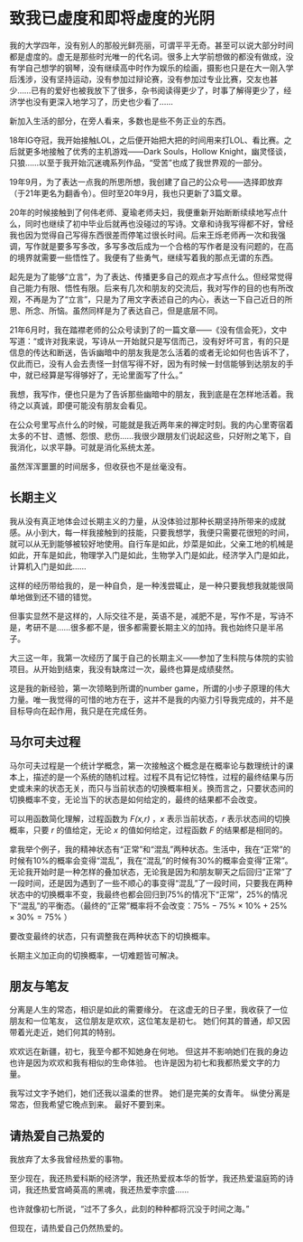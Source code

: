 # 致我已虚度和即将虚度的光阴

我的大学四年，没有别人的那般光鲜亮丽，可谓平平无奇。甚至可以说大部分时间都是虚度的。虚无是那些时光唯一的代名词。很多上大学前想做的都没有做成，没有学自己想学的钢琴，没有继续高中时作为娱乐的绘画，摄影也只是在大一刚入学后浅涉，没有坚持运动，没有参加过辩论赛，没有参加过专业比赛，交友也甚少……已有的爱好也被我放下了很多，杂书阅读得更少了，时事了解得更少了，经济学也没有更深入地学习了，历史也少看了……

新加入生活的部分，在旁人看来，多数也是些不务正业的东西。

18年IG夺冠，我开始接触LOL，之后便开始把大把的时间用来打LOL、看比赛。之后就更多地接触了优秀的主机游戏——Dark Souls，Hollow Knight，幽灵怪谈，只狼……以至于我开始沉迷魂系列作品，“受苦”也成了我世界观的一部分。

19年9月，为了表达一点我的所思所想，我创建了自己的公众号——选择即放弃（于21年更名为翻香令）。但时至20年9月，我也只更新了3篇文章。

20年的时候接触到了何伟老师、夏瑜老师夫妇，我便重新开始断断续续地写点什么，同时也继续了初中毕业后就再也没碰过的写诗。文章和诗我写得都不好，曾经我也因为觉得自己写得东西很差而停笔过很长时间。后来王烁老师再一次和我强调，写作就是要多写多改，多写多改后成为一个合格的写作者是没有问题的，在高的境界就需要一些悟性了。我便有了些勇气，继续写着我的那点无谓的东西。

起先是为了能够“立言”，为了表达、传播更多自己的观点才写点什么。但经常觉得自己能力有限、悟性有限。后来有几次和朋友的交流后，我对写作的目的也有所改观，不再是为了“立言”，只是为了用文字表述自己的内心，表达一下自己近日的所思、所念、所恼。虽然同样是为了表达自己，但是底层不同。

21年6月时，我在踏襟老师的公众号读到了的一篇文章——《没有信会死》，文中写道：“或许对我来说，写诗从一开始就只是写信而己，没有好坏可言，有的只是信息的传达和断送，告诉幽暗中的朋友我是怎么活着的或者无论如何也告诉不了，仅此而已，没有人会去责怪一封信写得不好，因为有时候一封信能够到达朋友的手中，就已经算是写得够好了，无论里面写了什么。”

我想，我写作，便也只是为了告诉那些幽暗中的朋友，我到底是在怎样地活着。我待之以真诚，即便可能没有朋友会看见。

在公众号里写点什么的时候，可能就是我近两年来的禅定时刻。我的内心里寄宿着太多的不甘、遗憾、怨恨、悲伤……我很少跟朋友们说起这些，只好附之笔下，自我消化，以求平静。可就是消化系统太差。

虽然浑浑噩噩的时间居多，但收获也不是丝毫没有。

## 长期主义

我从没有真正地体会过长期主义的力量，从没体验过那种长期坚持所带来的成就感。从小到大，每一样我接触到的技能，只要我想学，我便只需要花很短的时间，就可以从无到能够被较好地使用。自行车是如此，炒菜是如此，父亲工地的机械是如此，开车是如此，物理学入门是如此，生物学入门是如此，经济学入门是如此，计算机入门是如此……

这样的经历带给我的，是一种自负，是一种浅尝辄止，是一种只要我想我就能很简单地做到还不错的错觉。

但事实显然不是这样的，人际交往不是，英语不是，减肥不是，写作不是，写诗不是，考研不是……很多都不是，很多都需要长期主义的加持。我也始终只是半吊子。

大三这一年，我第一次经历了属于自己的长期主义——参加了生科院与体院的实验项目。从开始到结束，我没有缺席过一次，最终也算是成绩斐然。

这是我的新经验，第一次领略到所谓的number game，所谓的小步子原理的伟大力量。唯一我觉得的可惜的地方在于，这并不是我的内驱力引导我完成的，并不是目标导向在起作用，我只是在完成任务。

## 马尔可夫过程

马尔可夫过程是一个统计学概念，第一次接触这个概念是在概率论与数理统计的课本上，描述的是一个系统的随机过程。过程不具有记忆特性，过程的最终结果与历史或未来的状态无关，而只与当前状态的切换概率相关。换而言之，只要状态间的切换概率不变，无论当下的状态是如何给定的，最终的结果都不会改变。

可以用函数简化理解，过程函数为 _F(x,r)_ ，_x_ 表示当前状态，_r_ 表示状态间的切换概率，只要 _r_ 的值给定，无论 _x_ 的值如何给定，过程函数 _F_ 的结果都是相同的。

拿我举个例子，我的精神状态有“正常”和“混乱”两种状态。生活中，我在“正常”的时候有10%的概率会变得“混乱”，我在“混乱”的时候有30%的概率会变得“正常”。无论我开始时是一种怎样的叠加状态，无论我是因为和朋友聊天之后回归“正常”了一段时间，还是因为遇到了一些不顺心的事变得“混乱”了一段时间，只要我在两种状态中的切换概率不变，我最终也都会回归到75%的情况下“正常”，25%的情况下“混乱”的平衡态。（最终的“正常”概率将不会改变：$75\% - 75\% \times 10\% + 25\% \times 30\% = 75\%$ ）

要改变最终的状态，只有调整我在两种状态下的切换概率。

长期主义加正向的切换概率，一切难题皆可解决。

## 朋友与笔友

分离是人生的常态，相识是如此的需要缘分。
在这虚无的日子里，我收获了一位朋友和一位笔友，
这位朋友是欢欢，这位笔友是初七。
她们何其的普通，却又因带着光走近，她们何其的特别。

欢欢远在新疆，初七，我至今都不知她身在何地。
但这并不影响她们在我的身边
也许是因为欢欢和我有相似的生命体验。
也许是因为初七和我都热爱文字的力量。

我写过文字予她们，她们还我以温柔的世界。
她们是完美的女青年。
纵使分离是常态，但我希望它晚点到来。
最好不要到来。

## 请热爱自己热爱的

我放弃了太多我曾经热爱的事物。

至少现在，我还热爱科斯的经济学，我还热爱叔本华的哲学，我还热爱温庭筠的诗词，我还热爱宫崎英高的黑魂，我还热爱李宗盛……

也许就像初七所说，“过不了多久，此刻的种种都将沉没于时间之海。”

但现在，请热爱自己仍然热爱的。
